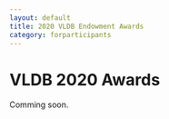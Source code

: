 ```yaml
---
layout: default
title: 2020 VLDB Endowment Awards
category: forparticipants
---
```


# VLDB 2020 Awards

Comming soon.